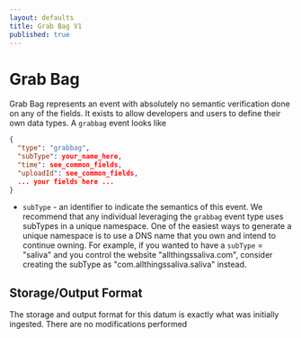 ```yaml
---
layout: defaults
title: Grab Bag V1
published: true
---
```

# Grab Bag

Grab Bag represents an event with absolutely no semantic verification done on any of the fields.  It exists to allow developers and users to define their own data types. A `grabbag` event looks like

~~~json
{
  "type": "grabbag",
  "subType": your_name_here,
  "time": see_common_fields,
  "uploadId": see_common_fields,
  ... your fields here ...
}
~~~

* `subType` - an identifier to indicate the semantics of this event.  We recommend that any individual leveraging the `grabbag` event type uses subTypes in a unique namespace.  One of the easiest ways to generate a unique namespace is to use a DNS name that you own and intend to continue owning.  For example, if you wanted to have a `subType` = "saliva" and you control the website "allthingssaliva.com", consider creating the subType as "com.allthingssaliva.saliva" instead.

## Storage/Output Format

The storage and output format for this datum is exactly what was initially ingested.  There are no modifications performed